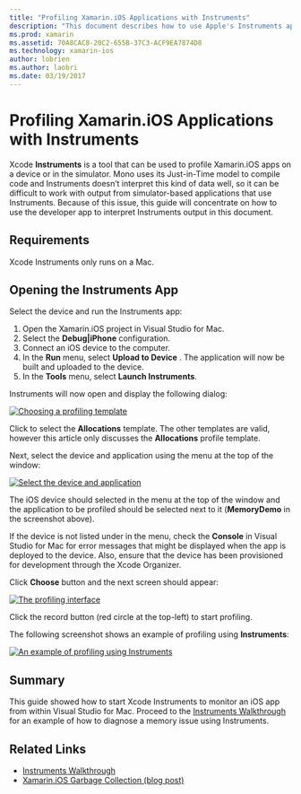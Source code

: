```yaml
---
title: "Profiling Xamarin.iOS Applications with Instruments"
description: "This document describes how to use Apple's Instruments app to profile a Xamarin.iOS application installed on a device or a simulator."
ms.prod: xamarin
ms.assetid: 70A8CAC8-20C2-655B-37C3-ACF9EA7874D8
ms.technology: xamarin-ios
author: lobrien
ms.author: laobri
ms.date: 03/19/2017
---
```


# Profiling Xamarin.iOS Applications with Instruments

Xcode **Instruments** is a tool that can be used to profile Xamarin.iOS apps on a device or
in the simulator. Mono uses its Just-in-Time model to compile code and
Instruments doesn’t interpret this kind of data well, so it can be difficult
to work with output from simulator-based applications that use Instruments.
Because of this issue, this guide will concentrate on how to use the developer app to
interpret Instruments output in this document.

## Requirements

Xcode Instruments only runs on a Mac.

## Opening the Instruments App

Select the device and run the Instruments app:

1. Open the Xamarin.iOS project in Visual Studio for Mac.
2. Select the **Debug|iPhone** configuration.
3. Connect an iOS device to the computer.
4. In the **Run** menu, select **Upload to Device** . The application will now be built and uploaded to the device.
5. In the **Tools** menu, select **Launch Instruments**.


Instruments will now open and display the following dialog:

 [![](using-instruments-to-detect-native-leaks-using-markheap-images/instruments1.png "Choosing a profiling template")](using-instruments-to-detect-native-leaks-using-markheap-images/instruments1.png#lightbox)

Click to select the **Allocations** template. The other templates are valid, however this article only discusses
the **Allocations** profile template.

Next, select the device and application using the menu at the top of the window:

[![](using-instruments-to-detect-native-leaks-using-markheap-images/instruments2.png "Select the device and application")](using-instruments-to-detect-native-leaks-using-markheap-images/instruments2.png#lightbox)

The iOS device should selected in the menu at the top of the window and
the application to be profiled should be selected next to it (**MemoryDemo** in the screenshot above).

If the device is not listed under in the menu, check the **Console** in Visual Studio for Mac for error messages that might be displayed when the app is deployed to the device. Also, ensure that the device has been provisioned for development through the Xcode Organizer.

Click **Choose** button and the next screen should appear:

[![](using-instruments-to-detect-native-leaks-using-markheap-images/instruments3.png "The profiling interface")](using-instruments-to-detect-native-leaks-using-markheap-images/instruments3.png#lightbox)

Click the record button (red circle at the top-left) to start profiling.

The following screenshot shows an example of profiling using **Instruments**:

[![](using-instruments-to-detect-native-leaks-using-markheap-images/instruments4.png "An example of profiling using Instruments")](using-instruments-to-detect-native-leaks-using-markheap-images/instruments4.png#lightbox)

## Summary

This guide showed how to start Xcode Instruments to monitor an iOS app from within Visual Studio for Mac. Proceed to the [Instruments Walkthrough](~/ios/deploy-test/walkthrough-apples-instrument.md) for an example of how to diagnose a memory issue using Instruments.

## Related Links

- [Instruments Walkthrough](~/ios/deploy-test/walkthrough-apples-instrument.md)
- [Xamarin.iOS Garbage Collection (blog post)](http://c-sharx.net/2015-04-27-xamarin-ios-the-garbage-collector-and-me/)
